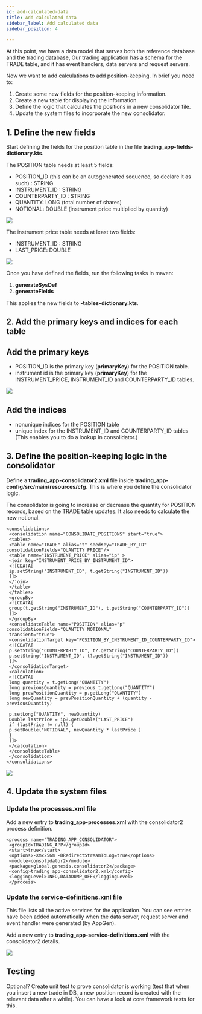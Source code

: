 ```yaml
---
id: add-calculated-data
title: Add calculated data
sidebar_label: Add calculated data
sidebar_position: 4

---
```

At this point, we have a data model that serves both the reference database and the trading database, Our trading application has  a schema for the TRADE table, and it has event handlers, data servers and request servers.

Now we want to add calculations to add position-keeping. In brief you need to:

1. Create some new fields for the position-keeping information.
2. Create a new table for displaying the information.
3. Define the logic that calculates the positions in a new consolidator file.
4. Update the system files to incorporate the new consolidator.

## 1. Define the new fields

Start defining the fields for the position table in the file **trading_app-fields-dictionary.kts**.

The POSITION table needs at least 5 fields:

* POSITION_ID (this can be an autogenerated sequence, so declare it as such) : STRING
* INSTRUMENT_ID : STRING
* COUNTERPARTY_ID : STRING
* QUANTITY: LONG (total number of shares)
* NOTIONAL: DOUBLE (instrument price multiplied by quantity)

![](/img/consolidator-1-nre-fields.png)

The instrument price table needs at least two fields:

* INSTRUMENT_ID : STRING
* LAST_PRICE: DOUBLE

![](/img/fields-for-the-instrument-name-table.png)

Once you have defined the fields, run the following tasks in maven:

1. **generateSysDef**
2. **generateFields**

This applies the new fields  to **-tables-dictionary.kts**.

## 2. Add the primary keys and indices for each table

## Add the primary keys

* POSITION_ID is the primary key  (**primaryKey**) for the POSITION table.
* instrument id is the primary key (**primaryKey**) for the INSTRUMENT_PRICE, INSTRUMENT_ID and COUNTERPARTY_ID tables.

![](/img/keys-and-indices.png)

## Add the indices

* nonunique indices for the POSITION table
* unique index for the INSTRUMENT_ID and COUNTERPARTY_ID tables (This enables you to do a lookup in consolidator.)

## 3. Define the position-keeping logic in the consolidator

Define a **trading_app-consolidator2.xml** file inside **trading_app-config/src/main/resources/cfg**. This is where you define the consolidator logic.

The consolidator is going to increase or decrease the quantity for POSITION records, based on the TRADE table updates. It also needs to calculate the new notional.

    <consolidations>
     <consolidation name="CONSOLIDATE_POSITIONS" start="true">
     <tables>
     <table name="TRADE" alias="t" seedKey="TRADE_BY_ID" consolidationFields="QUANTITY PRICE"/>
     <table name="INSTRUMENT_PRICE" alias="ip" >
     <join key="INSTRUMENT_PRICE_BY_INSTRUMENT_ID">
     <![CDATA[
     ip.setString("INSTRUMENT_ID", t.getString("INSTRUMENT_ID"))
     ]]>
     </join>
     </table>
     </tables>
     <groupBy>
     <![CDATA[
     group(t.getString("INSTRUMENT_ID"), t.getString("COUNTERPARTY_ID"))
     ]]>
     </groupBy>
     <consolidateTable name="POSITION" alias="p" consolidationFields="QUANTITY NOTIONAL"
     transient="true">
     <consolidationTarget key="POSITION_BY_INSTRUMENT_ID_COUNTERPARTY_ID">
     <![CDATA[
     p.setString("COUNTERPARTY_ID", t?.getString("COUNTERPARTY_ID"))
     p.setString("INSTRUMENT_ID", t?.getString("INSTRUMENT_ID"))
     ]]>
     </consolidationTarget>
     <calculation>
     <![CDATA[
     long quantity = t.getLong("QUANTITY")
     long previousQuantity = previous_t.getLong("QUANTITY")
     long prevPositionQuantity = p.getLong("QUANTITY")
     long newQuantity = prevPositionQuantity + (quantity - previousQuantity)
     
     p.setLong("QUANTITY", newQuantity)
     Double lastPrice = ip?.getDouble("LAST_PRICE")
     if (lastPrice != null) {
     p.setDouble("NOTIONAL", newQuantity * lastPrice )
     }
     ]]>
     </calculation>
     </consolidateTable>
     </consolidation>
    </consolidations>

![](/img/consolidator-logic-consolidate-positions.png)

## 4. Update the system files

### Update the processes.xml file

Add a new entry to **trading_app-processes.xml** with the consolidator2 process definition.

    <process name="TRADING_APP_CONSOLIDATOR">
     <groupId>TRADING_APP</groupId>
     <start>true</start>
     <options>-Xmx256m -DRedirectStreamToLog=true</options>
     <module>consolidator2</module>
     <package>global.genesis.consolidator2</package>
     <config>trading_app-consolidator2.xml</config>
     <loggingLevel>INFO,DATADUMP_OFF</loggingLevel>
     </process>

### Update the service-definitions.xml file

This file lists all the active services for the application. You can see entries have been added automatically when the data server, request server and event handler were generated (by AppGen). 

Add a new entry to **trading_app-service-definitions.xml** with the consolidator2 details. 

![](/img/add-to-service-defininitions.png)

## Testing

Optional? Create unit test to prove consolidator is working (test that when you insert a new trade in DB, a new position record is created with the relevant data after a while). You can have a look at core framework tests for this.